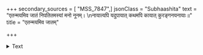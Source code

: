 +++
secondary_sources = [ "MSS_7847",]
jsonClass = "Subhaashita"
text = "एतन्मयमिव जातं निपतितमस्यां मनो नूनम्।  \nनायात्यपि यदुपायात् कथमपि कायात् कुरङ्गनयनायाः॥"
title = "एतन्मयमिव जातम्"

+++

<details><summary>Text</summary>

एतन्मयमिव जातं निपतितमस्यां मनो नूनम्।  
नायात्यपि यदुपायात् कथमपि कायात् कुरङ्गनयनायाः॥
</details>
